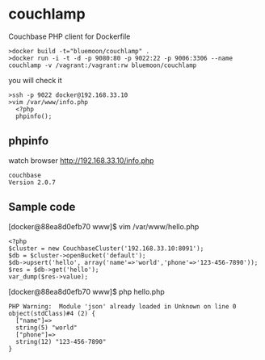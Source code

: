 # couchlamp

Couchbase PHP client for Dockerfile
```
>docker build -t="bluemoon/couchlamp" .
>docker run -i -t -d -p 9080:80 -p 9022:22 -p 9006:3306 --name couchlamp -v /vagrant:/vagrant:rw bluemoon/couchlamp
```


you will check it
```
>ssh -p 9022 docker@192.168.33.10
>vim /var/www/info.php
  <?php
  phpinfo();
```

## phpinfo

watch browser http://192.168.33.10/info.php
```
couchbase
Version	2.0.7
```

## Sample code

[docker@88ea8d0efb70 www]$ vim /var/www/hello.php 
```
<?php
$cluster = new CouchbaseCluster('192.168.33.10:8091');
$db = $cluster->openBucket('default');
$db->upsert('hello', array('name'=>'world','phone'=>'123-456-7890'));
$res = $db->get('hello');
var_dump($res->value);
```
[docker@88ea8d0efb70 www]$ php hello.php 
```
PHP Warning:  Module 'json' already loaded in Unknown on line 0
object(stdClass)#4 (2) {
  ["name"]=>
  string(5) "world"
  ["phone"]=>
  string(12) "123-456-7890"
}
```
